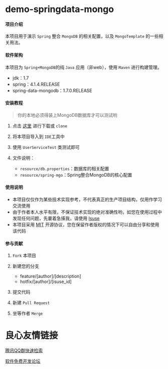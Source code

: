 # demo-springdata-mongo

#### 项目介绍
本项目用于演示 `Spring` 整合 `MongoDB` 的相关配置，以及 `MongoTemplate` 的一些相关用法。

#### 软件架构
本项目为 `Spring+MongoDB`的纯 `Java` 应用（非web），使用 `Maven` 进行构建管理。
- jdk：1.7
- spring：4.1.4.RELEASE
- spring-data-mongodb：1.7.0.RELEASE

#### 安装教程
> 你的本地必须得装上MongoDB数据库才可以测试哟

1. 点击 [这里](https://gitee.com/jastar-wang/demo-springdata-mongo.git) 进行下载或 `clone`
2. 将本项目导入到 `IDE`工具中
3. 使用 `UserServiceTest` 类测试即可
4. 文件说明：

	- `resource/db.properties`：数据库的相关配置
	- `resource/spring-mgo`：Spring整合MongoDB的核心配置
	
#### 使用说明
- 本项目仅仅作为某些技术实现参考，不代表真正的生产项目结构，仅用作学习交流使用
- 由于作者本人水平有限，不保证技术实现的绝对准确性哟，如您在使用过程中发现任何问题，先嫑着急揍我，请使用 [Isuse](https://gitee.com/jastar-wang/demo-springdata-mongo/issues)
- 本项目采用 [MIT](https://mit-license.org/) 开源协议，您在保留作者版权的情况下可以自由分享和使用该代码

#### 参与贡献
1. `Fork` 本项目
2. 新建您的分支

	- feature/[author]/[description]
	- hotfix/[author]/[isuse_id]
	
3. 提交代码
4. 新建 `Pull Request`
5. 坐等作者 `Merge`

 # 良心友情链接

[腾讯QQ群快速检索](http://u.720life.cn/s/8cf73f7c)

[软件免费开发论坛](http://u.720life.cn/s/bbb01dc0)
